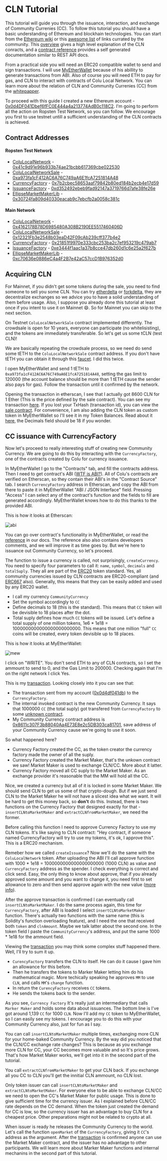 
# CLN Tutorial

This tutorial will guide you through the issuance, interaction, and exchange of Community Currenies (CC). To follow this tutorial you should have a basic understanding of Ethereum and blockhain technologies. You can start from the [Ethereum wiki](https://github.com/ethereum/wiki/wiki/Ethereum-introduction) or this [awesome list](https://github.com/ethereum/wiki/wiki/Ethereum-introduction) of links currated by the community. This [overview](overview.md) gives a high level explanation of the CLN conracts, and a [contract reference](reference) provides a self generated documentation similar to REST API docs.

From a practical side you will need an ERC20 compatible wallet to send and sign transactions. I will use [MyEtherWallet](https://www.myetherwallet.com/) because of his abillity to generate transactions from ABI. Also of course you will need ETH to pay for gas, and CLN to interact with contracts of Colu Local Network. You can learn more about the relation of CLN and Community Currenies (CC) from the [whitepapper](https://cln.network/pdf/cln_whitepaper.pdf).

To proceed with this guide I created a new Ethereum account - [0x0d4DF041Dbef6fFC0E444a4a213774AdB0c118C2](https://ropsten.etherscan.io/address/0x0d4DF041Dbef6fFC0E444a4a213774AdB0c118C2). I'm going to perform all the action on Ropsten Test Network, so you can follow. We encourage you first to use testnet untill a sufficient understanding of the CLN contracts is achieved.

## Contract Addresses

#### Ropsten Test Network
- [ColuLocalNetwork](reference/ColuLocalNetwork.md) -  [0x41c9d91e96b933b74ae21bcbb617369cbe022530](https://ropsten.etherscan.io/address/0x41c9d91e96b933b74ae21bcbb617369cbe022530)
- [ColuLocalNetworkSale](reference/ColuLocalNetworkSale.md) - [0xa973fa1cF412AC6A76C749aA6E1fcA7251814A48](https://ropsten.etherscan.io/address/0xa973fa1cF412AC6A76C749aA6E1fcA7251814A48)
- [CurrencyFactory](reference/CurrencyFactory.md) - [0x7b2cbec58653aaf79842b80ed184b2ecb4e17d59](https://ropsten.etherscan.io/address/0x7b2cbec58653aaf79842b80ed184b2ecb4e17d59)
- [IssuanceFactory](reference/IssuanceFactory.md) - [0xd352492ebeb9fad92147a3719766d7afe38fe26e](https://ropsten.etherscan.io/address/0xd352492ebeb9fad92147a3719766d7afe38fe26e)
- [EllipseMarketMakerLib](reference/EllipseMarketMakerLib.md) - [0x30724fa809d40330eacab9c7ebcfb2a0058c381c](https://ropsten.etherscan.io/address/0x30724fa809d40330eacab9c7ebcfb2a0058c381c)


#### Main Network

- [ColuLocalNetwork](reference/ColuLocalNetwork.md) - [0x4162178B78D6985480A308B2190EE5517460406D](https://etherscan.io/address/0x4162178b78d6985480a308b2190ee5517460406d)
- [ColuLocalNetworkSale](reference/ColuLocalNetworkSale.md) - [0x12321Fb3e2548b03eaD42F09cAb239cff377b4e2](https://etherscan.io/address/0x12321fb3e2548b03ead42f09cab239cff377b4e2)
- [CurrencyFactory](reference/CurrencyFactory.md) - [0x21851f9970e333cbc253ba2c7ef953219c479ab7](https://etherscan.io/address/0x21851f9970e333cbc253ba2c7ef953219c479ab7)
- [IssuanceFactory](reference/IssuanceFactory.md) - [0xe3444f1aac1a37b8cce47db260d1c6e25a2f627b](https://etherscan.io/address/0xe3444f1aac1a37b8cce47db260d1c6e25a2f627b)
- [EllipseMarketMakerLib](reference/EllipseMarketMakerLib.md) - [0xc70636e0886eC4a4F2B7e42aC57ccD1B976352d0](https://etherscan.io/address/0xc70636e0886ec4a4f2b7e42ac57ccd1b976352d0)


## Acquiring CLN

For Mainnet, if you didn't get some tokens during the sale, you need to find someone to sell you some CLN. You can try [etherdelta](https://etherdelta.com/) or [forkdelta](https://forkdelta.github.io/), they are decentralize exchanges so we advice you to have a solid understanding of them before usage. Also, I suppose you already done this tutorial at least once if you intent to use it on Mainnet :smile:. So for Mainnet you can skip to the next section.

On Testnet `ColuLocalNetworkSale` contract implemented differently. The crowdsale is open for 10 years, everyone can participate (no whitelisisting), and the tokens are immediately transferable. So let's get us some tCLN (test CLN)!

We are basically repeating the crowdsale process, so we need do send some tETH to the `ColuLocalNetworkSale` contract address. If you don't have tETH you can obtain it through this [faucet](http://faucet.ropsten.be:3001/). I did this twice.

 I open MyEtherWallet and send 1 tETH to `0xa973fa1cF412AC6A76C749aA6E1fcA7251814A48`, setting the gas limit to 120000 (the account balance should be more than 1 tETH cause the sender also pays for gas). Follow the transaction until it confirmed by the network.

 Opening the transaction in etherscan, I see that I actually got 8600 CLN for 1 Ether (This is the price defined by the sale contract). You can see my transaction [here](https://ropsten.etherscan.io/tx/0x249aaa9bccd902cc329a6c220e562578d235f054803e61dc4622fe19acf6a564). If you lost your TxHash (transaction id), you can view the [sale contract](https://ropsten.etherscan.io/address/0xa973fa1cf412ac6a76c749aa6e1fca7251814a48#tokentxns). For convenience, I am also adding the CLN token as custom token in MyEtherWallet so I'll see it in my Token Balances. Read about it  [here](https://myetherwallet.github.io/knowledge-base/send/adding-new-token-and-sending-custom-tokens.html), the Decimals field should be 18 if you wonder.


 ## CC issuance with CurrencyFactory

 Now let's proceed to really interesting stuff of creating new Community Currency. We are going to do this by interacting with the `CurrencyFactory`, one of the contracts created by Colu for currency issuance.

 In MyEtherWallet I go to the "Contracts" tab, and fill the contracts address. Then I need to get contract's ABI ([WTF is ABI?](https://github.com/ethereum/wiki/wiki/Ethereum-Contract-ABI)). All of Colu's contracts are verified on Etherscan, so they contain their ABI's in the "Contract Source" tab. I search `CurrencyFactory` address in Etherscan, and copy the ABI from there to paste it in MyEtherWallet "ABI / JSON Interface" field. Pressing "Access" I can select any of the contract's function and the fields to fill are generated accordingly. MyEtherWallet knows how to do this thanks to the provided ABI.

 This is how it looks at Etherscan:

 ![abi](assets/abi.png)

You can go over contract's functionality in MyEtherWallet, or read the [reference](reference/CurrencyFactory.md) in our docs. The reference also also contains developers comments, and we will improve it as time goes by. But we're here to issuance out Community Currency, so let's proceed.

The function to issue a currency is called, not surprisingly, `createCurrency`. You need to specify four parameters to call it: `name`, `symbol`, `decimals` and `totalSuply`. They all are part of the [ERC20](https://theethereum.wiki/w/index.php/ERC20_Token_Standard) token standard. Yes, all community currencies issued by CLN contracts are ERC20-compliant (and [ERC667](https://github.com/ethereum/EIPs/issues/677) also). Generally, this means that they can be easily added and used by any ERC20 wallet.

- I call my currency `CommunityCurrency`
- Set the symbol accordingly to `CC`
- Define decimals to 18 (this is the standard). This means that `CC` token will be devisible to 18 places after the dot.
- Total suply defines how much `CC` tokens will be issued. Let's define a total supply of one million tokens, 1e6 * 1e18 = 1000000000000000000000000. This means that one million "full" `CC` coins will be created, every token devisible up to 18 places.


This is how it looks at MyEtherWallet:

![mew](assets/mew.png)

I click on "WRITE". You don't send ETH to any of CLN contracts, so I set the ammount to send to 0, and the Gas Limit to 200000. Checking again that I'm on the right network I click Yes.

This is my [transaction](https://ropsten.etherscan.io/tx/0x83e96a696110172da2cf7d0afa11bd7415f6737dbbd51d3055ac609cfe12b206). Looking closely into it you can see that:

- The transaction sent from my account ([0x0d4df041db](https://ropsten.etherscan.io/address/0x0d4df041dbef6ffc0e444a4a213774adb0c118c2)) to the `CurrencyFactory`.
- The internal invoked contract is the new Community Currency. It says that 1000000 `CC` (the total suply) got transfered from `CurrencyFactory` to some [unknown contract](https://ropsten.etherscan.io/address/0xb3f9a85d00fcb75be507da5efc0b91ed221e9bb9).
- My Community Currency contract address is [0x8611c307F3b88040Aa4E73E8e2c5DB303ca81701](https://ropsten.etherscan.io/address/0x8611c307f3b88040aa4e73e8e2c5db303ca81701), save address of your Community Currency cause we're going to use it soon.

So what happened here?

- Currency Factory created the CC, as the token creator the currency factory made the owner of all the suply.
- Currency Factory created the Market Maker, that's the unkown contract we saw! Market Maker is used to exchange CLN/CC. More about it latter.
- Currency Factory moved all CC suply to the Market Maker. As an exchange provider it's reasonable that the MM will hold all the CC.

Nice, we created a currency but all of it is locked in some Market Maker. We should send CLN to get us some of that crypto-dough. But if we just send CLN to the Market Maker he will not have a slicest idea what we want. It will be hard to get this money back, so **don't** do this. Instead, there is two functions on the Currency Factory that designed exactly for that - `insertCLNtoMarketMaker` and `extractCLNfromMarketMaker`, we need the former.

Before calling this function I need to approve Currency Factory to use my CLN tokens. It's like saying to CLN contract: "Hey contract, if someone named CurrencyFactory will try to use my tokens, it's ok, I approve this". This is a ERC20 mechanism.

 Remeber how we called `createIssuance`? Now we'll do the same with the `ColuLocalNetwork` token. After uploading the ABI I'll call approve function with 1000 * 1e18 = 1000000000000000000000 (1000 CLN) as value and `CurrencyFactory` address as the spender. I check everything is correct and click send. Easy, the only thing to know about approve, that if you already approved some amount and you want to change it, you need first to set allowance  to zero and then send approve again with the new value ([more info](https://github.com/ethereum/EIPs/blob/master/EIPS/eip-20.md#approve )).

 After the approve transaction is confirmed I can eventually call `insertCLNtoMarketMaker`. I do the same process again, this time for `CurrencyFactory`, after ABI is loaded I select `insertCLNtoMarketMaker` function. There's actually two functions with the same name (this is Solidity's function overloading feature), and I need the one that received both `token` and `clnAmount`. Maybe we talk latter about the second one. In the token field I paste the `CommunityCurrency`'s address, and put the same 1000 * 1e18 for the ammount field.

Viewing the [transaction](https://ropsten.etherscan.io/tx/0x350fe7bad490baa8a0446c8f5f76bb913b8238fcd882832bb7b4b3e354d1b9c6) you may think some complex stuff happened there. Well, I'll try to sum it up.

- `CurencyFactory` transfers the CLN to itself. He can do it cause I gave him an allowance for this before.
- Then he transfers the tokens to Marker Maker letting him do his mathematical magic. More techically speaking he approves `MM` to use `CLN`, and calls `MM`'s  `change` function.
- In return the `CurencyFactory` receives `CC` tokens.
- He sends the tokens back to the sender.

As you see, `Currency Factory` It's really just an intermediary that calls `Marker Maker` and holds some data about issuances. The bottom line is I've got around 1,139 `CC` for 1000 `CLN`. Now I'll add my `CC` token to MyEtherWallet, so I can easily see my tokens. I encourage you to do this with your Community Currency also, just for fun as I say.

You can call `insertCLNtoMarketMaker` multiple times, exchanging more CLN for your home-baked Community Currency. By the way did you noticed that the CLN/CC exchange rate changes? This is because as you exchange more CLN for CC, your CC becomes more valuable and so It's price grows. That's how Market Maker works, we'll get into it in the second part of the tutorial.

You call `extractCLNfromMarketMaker` to get your CLN back. If you exchange all you CC to CLN you'll get the innitial CLN ammount, no CLN lost.

Only token issuer can call `insertCLNtoMarketMaker` and `extractCLNtoMarketMaker`. For everyone else to be able to exchange CLN/CC we need to open the CC's Market Maker for public usage. This is done to give sufficient time for the currency issuer. As I explained before CLN/CC rate depends on the CC demand. When the token just created the demand for CC is low, so the currency issuer has an advantage to buy CLN for a cheapest price. Other preparations might not be related to crypto at all.

When issuer is ready he releases the Community Currency to the world. Let's call the function `openMarket` of the `CurrencyFactory`, giving it `CC`'s address as the argument. After the [transaction](https://ropsten.etherscan.io/tx/0x5e86f8ab823098065f7e6c172e3b3f9baaea280c9125d56b6639b7b666d8fe18) is confirmed anyone can use the Market Maker contract, and the issuer has no advantage to other participants. We will learn more about Marker Maker functions and internal mechanins in the second part of this tutorial.
